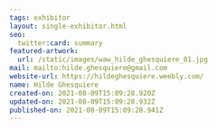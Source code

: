 ```yaml
---
tags: exhibitor
layout: single-exhibitor.html
seo:
  twitter:card: summary
featured-artwork:
  url: /static/images/waw_hilde_ghesquiere_01.jpg
mail: mailto:hilde.ghesquiere@gmail.com
website-url: https://hildeghesquiere.weebly.com/
name: Hilde Ghesquiere
created-on: 2021-08-09T15:09:28.920Z
updated-on: 2021-08-09T15:09:28.932Z
published-on: 2021-08-09T15:09:28.941Z
---
```


